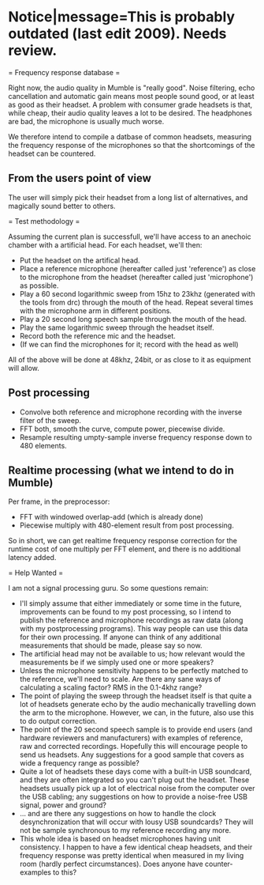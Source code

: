 # Notice|message=This is probably outdated (last edit 2009). Needs review.

= Frequency response database =

Right now, the audio quality in Mumble is "really good". Noise filtering, echo cancellation and automatic gain means most people sound good, or at least as good as their headset. A problem with consumer grade headsets is that, while cheap, their audio quality leaves a lot to be desired. The headphones are bad, the microphone is usually much worse.

We therefore intend to compile a datbase of common headsets, measuring the frequency response of the microphones so that the shortcomings of the headset can be countered.

## From the users point of view 

The user will simply pick their headset from a long list of alternatives, and magically sound better to others.

= Test methodology =

Assuming the current plan is successfull, we'll have access to an anechoic chamber with a artificial head. For each headset, we'll then:

* Put the headset on the artifical head.
* Place a reference microphone (hereafter called just 'reference') as close to the microphone from the headset (hereafter called just 'microphone') as possible.
* Play a 60 second logarithmic sweep from 15hz to 23khz (generated with the tools from drc) through the mouth of the head. Repeat several times with the microphone arm in different positions.
* Play a 20 second long speech sample through the mouth of the head.
* Play the same logarithmic sweep through the headset itself.
* Record both the reference mic and the headset.
* (If we can find the microphones for it; record with the head as well)

All of the above will be done at 48khz, 24bit, or as close to it as equipment will allow.

## Post processing 

* Convolve both reference and microphone recording with the inverse filter of the sweep.
* FFT both, smooth the curve, compute power, piecewise divide.
* Resample resulting umpty-sample inverse frequency response down to 480 elements.

## Realtime processing (what we intend to do in Mumble) 

Per frame, in the preprocessor:
* FFT with windowed overlap-add (which is already done)
* Piecewise multiply with 480-element result from post processing.

So in short, we can get realtime frequency response correction for the runtime cost of one multiply per FFT element, and there is no additional latency added.

= Help Wanted =

I am not a signal processing guru. So some questions remain:

* I'll simply assume that either immediately or some time in the future, improvements can be found to my post processing, so I intend to publish the reference and microphone recordings as raw data (along with my postprocessing programs). This way people can use this data for their own processing. If anyone can think of any additional measurements that should be made, please say so now.
* The artificial head may not be available to us; how relevant would the measurements be if we simply used one or more speakers?
* Unless the microphone sensitivity happens to be perfectly matched to the reference, we'll need to scale. Are there any sane ways of calculating a scaling factor? RMS in the 0.1-4khz range?
* The point of playing the sweep through the headset itself is that quite a lot of headsets generate echo by the audio mechanically travelling down the arm to the microphone. However, we can, in the future, also use this to do output correction.
* The point of the 20 second speech sample is to provide end users (and hardware reviewers and manufacturers) with examples of reference, raw and corrected recordings. Hopefully this will encourage people to send us headsets. Any suggestions for a good sample that covers as wide a frequency range as possible?
* Quite a lot of headsets these days come with a built-in USB soundcard, and they are often integrated so you can't plug out the headset. These headsets usually pick up a lot of electrical noise from the computer over the USB cabling; any suggestions on how to provide a noise-free USB signal, power and ground?
* ... and are there any suggestions on how to handle the clock desynchronization that will occur with lousy USB soundcards? They will not be sample synchronous to my reference recording any more.
* This whole idea is based on headset microphones having unit consistency. I happen to have a few identical cheap headsets, and their frequency response was pretty identical when measured in my living room (hardly perfect circumstances). Does anyone have counter-examples to this?



